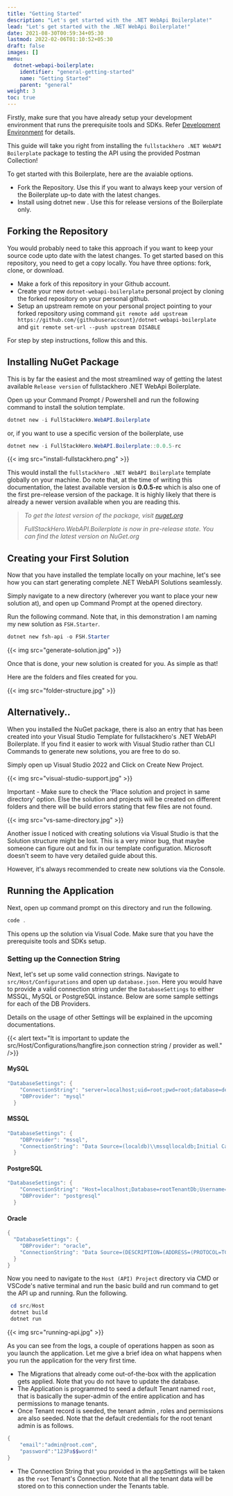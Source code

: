 ```yaml
---
title: "Getting Started"
description: "Let's get started with the .NET WebApi Boilerplate!"
lead: "Let's get started with the .NET WebApi Boilerplate!"
date: 2021-08-30T00:59:34+05:30
lastmod: 2022-02-06T01:10:52+05:30
draft: false
images: []
menu:
  dotnet-webapi-boilerplate:
    identifier: "general-getting-started"
    name: "Getting Started"
    parent: "general"
weight: 3
toc: true
---
```


Firstly, make sure that you have already setup your development environment that runs the prerequisite tools and SDKs. Refer [Development Environment](/dotnet-webapi-boilerplate/general/development-environment/) for details.

This guide will take you right from installing the `fullstackhero .NET WebAPI Boilerplate` package to testing the API using the provided Postman Collection!

To get started with this Boilerplate, here are the avaiable options.

- Fork the Repository. Use this if you want to always keep your version of the Boilerplate up-to date with the latest changes.
- Install using dotnet new . Use this for release versions of the Boilerplate only.

## Forking the Repository

You would probably need to take this approach if you want to keep your source code upto date with the latest changes. To get started based on this repository, you need to get a copy locally. You have three options: fork, clone, or download.

- Make a fork of this repository in your Github account.
- Create your new `dotnet-webapi-boilerplate` personal project by cloning the forked repository on your personal github.
- Setup an upstream remote on your personal project pointing to your forked repository using command `git remote add upstream https://github.com/{githubuseraccount}/dotnet-webapi-boilerplate` and `git remote set-url --push upstream DISABLE`

For step by step instructions, follow this and this.

## Installing NuGet Package

This is by far the easiest and the most streamlined way of getting the latest available `Release version` of fullstackhero .NET WebApi Boilerplate.

Open up your Command Prompt / Powershell and run the following command to install the solution template.

```powershell
dotnet new -i FullStackHero.WebAPI.Boilerplate
```
or, if you want to use a specific version of the boilerplate, use

```powershell
dotnet new -i FullStackHero.WebAPI.Boilerplate::0.0.5-rc
```

{{< img src="install-fullstackhero.png" >}}

This would install the `fullstackhero .NET WebAPI Boilerplate` template globally on your machine. Do note that, at the time of writing this documentation, the latest available version is **0.0.5-rc** which is also one of the first pre-release version of the package. It is highly likely that there is already a newer version available when you are reading this.

> *To get the latest version of the package, visit [nuget.org](https://www.nuget.org/packages/FullStackHero.WebAPI.Boilerplate)*
>
> *FullStackHero.WebAPI.Boilerplate is now in pre-release state. You can find the latest version on NuGet.org*


## Creating your First Solution

Now that you have installed the template locally on your machine, let's see how you can start generating complete .NET WebAPI Solutions seamlessly.

Simply navigate to a new directory (wherever you want to place your new solution at), and open up Command Prompt at the opened directory.

Run the following command. Note that, in this demonstration I am naming my new solution as `FSH.Starter`.

```powershell
dotnet new fsh-api -o FSH.Starter
```

{{< img src="generate-solution.jpg" >}}

Once that is done, your new solution is created for you. As simple as that!

Here are the folders and files created for you.

{{< img src="folder-structure.jpg" >}}

## Alternatively..

When you installed the NuGet package, there is also an entry that has been created into your Visual Studio Template for fullstackhero's .NET WebAPI Boilerplate. If you find it easier to work with Visual Studio rather than CLI Commands to generate new solutions, you are free to do so.

Simply open up Visual Studio 2022 and Click on Create New Project.

{{< img src="visual-studio-support.jpg" >}}

Important - Make sure to check the 'Place solution and project in same directory' option. Else the solution and projects will be created on different folders and there will be build errors stating that few files are not found.

{{< img src="vs-same-directory.jpg" >}}

Another issue I noticed with creating solutions via Visual Studio is that the Solution structure might be lost. This is a very minor bug, that maybe someone can figure out and fix in our template configuration. Microsoft doesn't seem to have very detailed guide about this.

However, it's always recommended to create new solutions via the Console.

## Running the Application

Next, open up command prompt on this directory and run the following.

```powershell
code .
```

This opens up the solution via Visual Code. Make sure that you have the prerequisite tools and SDKs setup.

### Setting up the Connection String
Next, let's set up some valid connection strings. Navigate to `src/Host/Configurations` and open up `database.json`. Here you would have to provide a valid connection string under the `DatabaseSettings` to either MSSQL,  MySQL or PostgreSQL instance. Below are some sample settings for each of the DB Providers.

Details on the usage of other Settings will be explained in the upcoming documentations.

{{< alert text="It is important to update the src/Host/Configurations/hangfire.json connection string / provider as well." />}}

#### MySQL

```powershell
"DatabaseSettings": {
    "ConnectionString": "server=localhost;uid=root;pwd=root;database=defaultRootDb;Allow User Variables=True",
    "DBProvider": "mysql"
  }
```
#### MSSQL

```powershell
"DatabaseSettings": {
    "DBProvider": "mssql",
    "ConnectionString": "Data Source=(localdb)\\mssqllocaldb;Initial Catalog=rootTenantDb;Integrated Security=True;MultipleActiveResultSets=True"
  }
```
#### PostgreSQL

```powershell
"DatabaseSettings": {
    "ConnectionString": "Host=localhost;Database=rootTenantDb;Username=postgres;Password=root;Include Error Detail=true",
    "DBProvider": "postgresql"
  }
```

#### Oracle

```powershell
{
  "DatabaseSettings": {
    "DBProvider": "oracle",
    "ConnectionString": "Data Source=(DESCRIPTION=(ADDRESS=(PROTOCOL=TCP)(HOST=127.0.0.1)(PORT=49154))(CONNECT_DATA =(SERVER=DEDICATED)(SERVICE_NAME=ORCLPDB1.localdomain)));User Id=fullstack;Password=password123"
  }
}
```

Now you need to navigate to the `Host (API) Project` directory via CMD or VSCode's native terminal and run the basic build and run command to get the API up and running. Run the following.

```powershell
 cd src/Host
 dotnet build
 dotnet run
```

{{< img src="running-api.jpg" >}}

As you can see from the logs, a couple of operations happen as soon as you launch the application. Let me give a brief idea on what happens when you run the application for the very first time.

- The Migrations that already come out-of-the-box with the application gets applied. Note that you do not have to update the database.
- The Application is programmed to seed a default Tenant named `root`, that is basically the super-admin of the entire application and has permissions to manage tenants.
- Once Tenant record is seeded, the tenant admin , roles and permissions are also seeded. Note that the default credentials for the root tenant admin is as follows.

```powershell
{
    "email":"admin@root.com",
    "password":"123Pa$$word!"
}
```

- The Connection String that you provided in the appSettings will be taken as the `root` Tenant's Connection. Note that all the tenant data will be stored on to this connection under the Tenants table.

